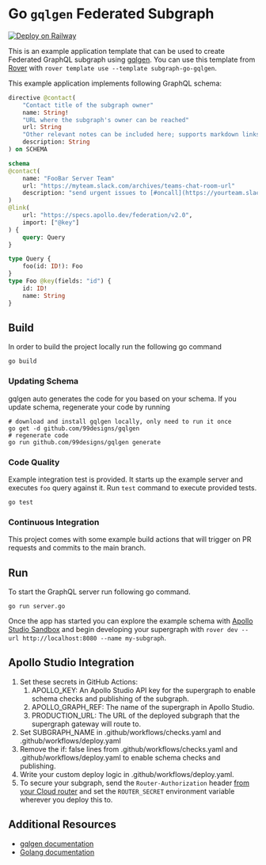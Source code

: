 # Go `gqlgen` Federated Subgraph

[![Deploy on Railway](https://railway.app/button.svg)](https://railway.app/new/template/NMBWQ1?referralCode=xsbY2R)

This is an example application template that can be used to create Federated GraphQL subgraph using [gqlgen](https://gqlgen.com/getting-started/). You can use this template from [Rover](https://www.apollographql.com/docs/rover/commands/template/) with `rover template use --template subgraph-go-gqlgen`.

This example application implements following GraphQL schema:

```graphql
directive @contact(
    "Contact title of the subgraph owner"
    name: String!
    "URL where the subgraph's owner can be reached"
    url: String
    "Other relevant notes can be included here; supports markdown links"
    description: String
) on SCHEMA

schema
@contact(
    name: "FooBar Server Team"
    url: "https://myteam.slack.com/archives/teams-chat-room-url"
    description: "send urgent issues to [#oncall](https://yourteam.slack.com/archives/oncall)."
)
@link(
    url: "https://specs.apollo.dev/federation/v2.0",
    import: ["@key"]
) {
    query: Query
}

type Query {
    foo(id: ID!): Foo
}
type Foo @key(fields: "id") {
    id: ID!
    name: String
}
```

## Build

In order to build the project locally run the following go command

```shell
go build
```

### Updating Schema

gqlgen auto generates the code for you based on your schema. If you update schema, regenerate your code by running

```shell
# download and install gqlgen locally, only need to run it once
go get -d github.com/99designs/gqlgen
# regenerate code
go run github.com/99designs/gqlgen generate
```

### Code Quality

Example integration test is provided. It starts up the example server and executes `foo` query against it. Run `test` command to execute provided tests.

```shell
go test
```

### Continuous Integration

This project comes with some example build actions that will trigger on PR requests and commits to the main branch.

## Run

To start the GraphQL server run following go command.

```shell script
go run server.go
```

Once the app has started you can explore the example schema with [Apollo Studio Sandbox](https://www.apollographql.com/docs/graphos/explorer/sandbox) and begin developing your supergraph with `rover dev --url http://localhost:8080 --name my-subgraph`.

## Apollo Studio Integration

1. Set these secrets in GitHub Actions:
    1. APOLLO_KEY: An Apollo Studio API key for the supergraph to enable schema checks and publishing of the subgraph.
    2. APOLLO_GRAPH_REF: The name of the supergraph in Apollo Studio.
    3. PRODUCTION_URL: The URL of the deployed subgraph that the supergraph gateway will route to.
2. Set SUBGRAPH_NAME in .github/workflows/checks.yaml and .github/workflows/deploy.yaml
3. Remove the if: false lines from .github/workflows/checks.yaml and .github/workflows/deploy.yaml to enable schema checks and publishing.
4. Write your custom deploy logic in .github/workflows/deploy.yaml.
5. To secure your subgraph, send the `Router-Authorization` header [from your Cloud router](https://www.apollographql.com/docs/graphos/routing/cloud-configuration#managing-secrets) and set the `ROUTER_SECRET` environment variable wherever you deploy this to.

## Additional Resources

* [gqlgen documentation](https://gqlgen.com/getting-started/)
* [Golang documentation](https://go.dev/doc/)

